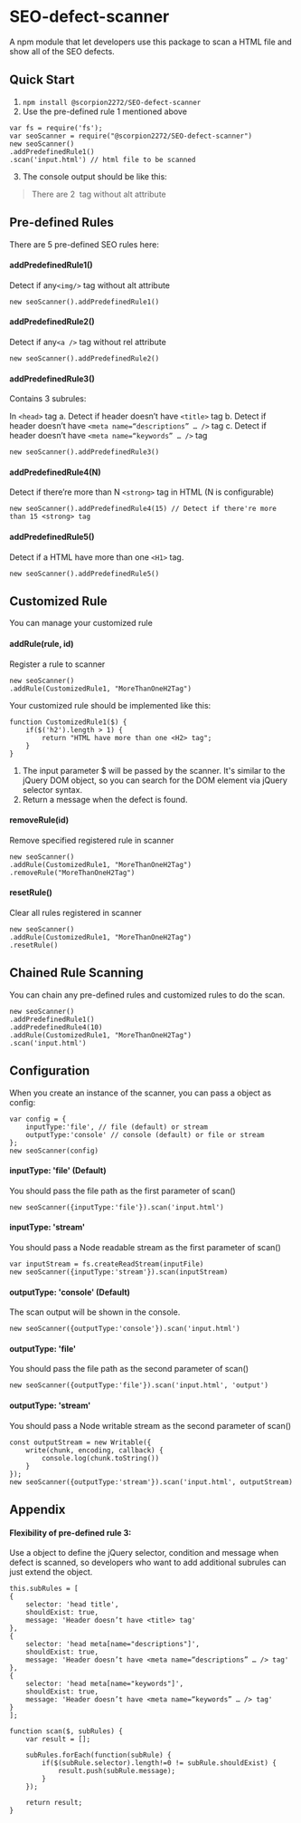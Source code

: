 # SEO-defect-scanner

A npm module that let developers use this package to scan a HTML file and show all of the SEO defects.


## Quick Start
1. `npm install @scorpion2272/SEO-defect-scanner`
2. Use the pre-defined rule 1 mentioned above
```javascript=
var fs = require('fs');
var seoScanner = require("@scorpion2272/SEO-defect-scanner")
new seoScanner()
.addPredefinedRule1()
.scan('input.html') // html file to be scanned
```
3. The console output should be like this:
> There are 2 <img> tag without alt attribute


## Pre-defined Rules
There are 5 pre-defined SEO rules here:

#### addPredefinedRule1()
Detect if any`<img/>` tag without alt attribute
```javascript=
new seoScanner().addPredefinedRule1()
```

#### addPredefinedRule2()
Detect if any`<a />` tag without rel attribute
```javascript=
new seoScanner().addPredefinedRule2()
```

#### addPredefinedRule3()
Contains 3 subrules:

In `<head>` tag
    a. Detect if header doesn’t have `<title>` tag
    b. Detect if header doesn’t have `<meta name=“descriptions” … />` tag
    c. Detect if header doesn’t have `<meta name=“keywords” … />` tag
```javascript=
new seoScanner().addPredefinedRule3()
```

#### addPredefinedRule4(N)
Detect if there’re more than N `<strong>` tag in HTML (N is configurable)
```javascript=
new seoScanner().addPredefinedRule4(15) // Detect if there're more than 15 <strong> tag
```
#### addPredefinedRule5()
Detect if a HTML have more than one `<H1>` tag.
```javascript=
new seoScanner().addPredefinedRule5()
```


## Customized Rule
You can manage your customized rule

#### addRule(rule, id)
Register a rule to scanner

```javascript=
new seoScanner()
.addRule(CustomizedRule1, "MoreThanOneH2Tag")
```

Your customized rule should be implemented like this:
```javascript=
function CustomizedRule1($) {
    if($('h2').length > 1) {
        return "HTML have more than one <H2> tag";
    }
}
```

1. The input parameter $ will be passed by the scanner. It's similar to the jQuery DOM object, so you can search for the DOM element via jQuery selector syntax.
2. Return a message when the defect is found.

#### removeRule(id)
Remove specified registered rule in scanner
```javascript=
new seoScanner()
.addRule(CustomizedRule1, "MoreThanOneH2Tag")
.removeRule("MoreThanOneH2Tag")
```

#### resetRule()
Clear all rules registered in scanner
```javascript=
new seoScanner()
.addRule(CustomizedRule1, "MoreThanOneH2Tag")
.resetRule()
```

## Chained Rule Scanning
You can chain any pre-defined rules and customized rules to do the scan.
```javascript=
new seoScanner()
.addPredefinedRule1()
.addPredefinedRule4(10)
.addRule(CustomizedRule1, "MoreThanOneH2Tag")
.scan('input.html')
```

## Configuration
When you create an instance of the scanner, you can pass a object as config:
```javascript=
var config = {
    inputType:'file', // file (default) or stream
    outputType:'console' // console (default) or file or stream
};
new seoScanner(config)
```

#### inputType: 'file' (Default)
You should pass the file path as the first parameter of scan()
```javascript=
new seoScanner({inputType:'file'}).scan('input.html')
```

#### inputType: 'stream'
You should pass a Node readable stream as the first parameter of scan()
```javascript=
var inputStream = fs.createReadStream(inputFile)
new seoScanner({inputType:'stream'}).scan(inputStream)
```

#### outputType: 'console' (Default)
The scan output will be shown in the console.
```javascript=
new seoScanner({outputType:'console'}).scan('input.html')
```

#### outputType: 'file'
You should pass the file path as the second parameter of scan()
```javascript=
new seoScanner({outputType:'file'}).scan('input.html', 'output')
```

#### outputType: 'stream'
You should pass a Node writable stream as the second parameter of scan()
```javascript=
const outputStream = new Writable({
    write(chunk, encoding, callback) {
        console.log(chunk.toString())
    }
});
new seoScanner({outputType:'stream'}).scan('input.html', outputStream)
```
## Appendix
#### Flexibility of pre-defined rule 3:
Use a object to define the jQuery selector, condition and message when defect is scanned, so developers who want to add additional subrules can just extend the object.

```javascript=
this.subRules = [
{
    selector: 'head title',
    shouldExist: true,
    message: 'Header doesn’t have <title> tag'
},
{
    selector: 'head meta[name="descriptions"]',
    shouldExist: true,
    message: 'Header doesn’t have <meta name=“descriptions” … /> tag'
},
{
    selector: 'head meta[name="keywords"]',
    shouldExist: true,
    message: 'Header doesn’t have <meta name=“keywords” … /> tag'
}
];

function scan($, subRules) {
    var result = [];

    subRules.forEach(function(subRule) {
        if($(subRule.selector).length!=0 != subRule.shouldExist) {
            result.push(subRule.message);
        }
    });

    return result;
}
```